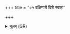 +++
title = "०५ दक्षिणायै दिशे स्वाहा"

+++
<details><summary>मूलम् (GR)</summary>

दक्षिणायै दिशे स्वाहा ॥
</details>
